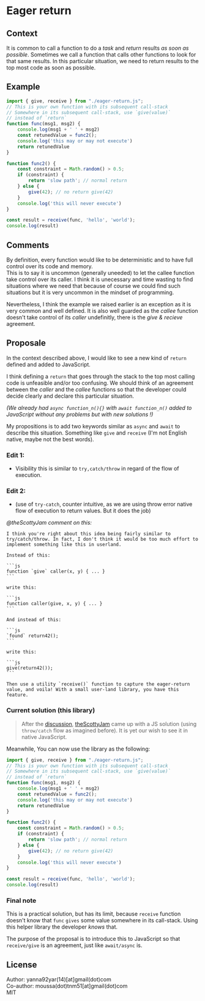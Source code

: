 # Eager return
## Context

It is common to call a function to do a *task* and *return* results *as soon as possible*. Sometimes we call a function that calls other functions to look for that same results. In this particular situation, we need to return results to the top most code as soon as possible.

## Example

```js
import { give, receive } from "./eager-return.js";
// This is your own function with its subsequent call-stack
// Somewhere in its subsequent call-stack, use `give(value)` 
// instead of `return`
function func(msg1, msg2) {
    console.log(msg1 + ' ' + msg2)
    const retunedValue = func2();
    console.log('this may or may not execute')
    return retunedValue
}

function func2() {
    const constraint = Math.random() > 0.5;
    if (constraint) {
        return 'slow path'; // normal return
    } else {
        give(42); // no return give(42)
    }
    console.log('this will never execute')
}

const result = receive(func, 'hello', 'world');
console.log(result)
```

## Comments

By definition, every function would like to be deterministic and to have full control over its code and memory.  
This is to say it is uncommon (generally uneeded) to let the callee function take control over its caller. I think it is unecessary and time wasting to find situations where we need that because of course we could find such situations but it is very uncommon in the mindset of programming.

Nevertheless, I think the example we raised earlier is an exception as it is very common and well defined. It is also well guarded as the _callee_ function doesn't take control of its _caller_ undefinitly, there is the _give & recieve_ agreement.

## Proposale

In the context described above, I would like to see a new kind of `return` defined and added to JavaScript.  

I think defining a `return` that goes through the stack to the top most calling code is unfeasible and/or too confusing. We should think of an agreement between the _caller_ and the _callee_ functions so that the developer could decide clearly and declare this particular situation.

*(We already had `async function_n(){}` with `await function_n()` added to JavaScript without any problems but with new solutions !)*

My propositions is to add two keywords similar as `async` and `await` to describe this situation. Something like `give` and `receive` (I'm not English native, maybe not the best words).

### Edit 1:
- Visibility this is similar to `try,catch/throw` in regard of the flow of execution. 

### Edit 2:
- (use of `try-catch`, counter intuitive, as we are using throw error native flow of execution to return values. But it does the job)

_@theScottyJam comment on this:_ 

    I think you're right about this idea being fairly similar to try/catch/throw. In fact, I don't think it would be too much effort to implement something like this in userland.

    Instead of this:

    ```js
    function `give` caller(x, y) { ... }
    ```

    write this:

    ```js
    function caller(give, x, y) { ... }
    ```

    And instead of this:

    ```js
    `found` return42();
    ```

    write this:

    ```js
    give(return42());
    ```

    Then use a utility `receive()` function to capture the eager-return value, and voila! With a small user-land library, you have this feature.

### Current solution (this library)

> After the [discussion](https://es.discourse.group/t/eager-return/1346), [theScottyJam](https://github.com/theScottyJam) came up with a JS solution (using `throw/catch` flow as imagined before). It is yet our wish to see it in native JavaScript.

Meanwhile, You can now use the library as the following:

```js
import { give, receive } from "./eager-return.js";
// This is your own function with its subsequent call-stack
// Somewhere in its subsequent call-stack, use `give(value)` 
// instead of `return`
function func(msg1, msg2) {
    console.log(msg1 + ' ' + msg2)
    const retunedValue = func2();
    console.log('this may or may not execute')
    return retunedValue
}

function func2() {
    const constraint = Math.random() > 0.5;
    if (constraint) {
        return 'slow path'; // normal return
    } else {
        give(42); // no return give(42)
    }
    console.log('this will never execute')
}

const result = receive(func, 'hello', 'world');
console.log(result)
```

### Final note
This is a practical solution, but has its limit, because `receive` function doesn't know that `func` `gives` some value somewhere in its call-stack. Using this helper library the developer _knows_ that.

The purpose of the proposal is to introduce this to JavaScript so that `receive/give` is an agreement, just like `await/async` is.

## License
Author: yanna92yar(14)[at]gmail(dot)com  
Co-author: moussa(dot)tnm51[at]gmail(dot)com  
MIT
